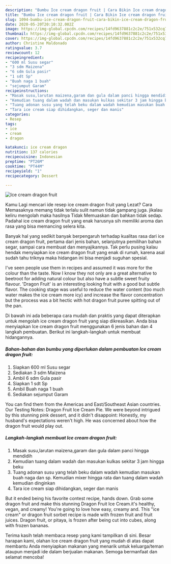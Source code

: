 ```yaml
---
description: "Bumbu Ice cream dragon fruit | Cara Bikin Ice cream dragon fruit Yang Enak Banget"
title: "Bumbu Ice cream dragon fruit | Cara Bikin Ice cream dragon fruit Yang Enak Banget"
slug: 1094-bumbu-ice-cream-dragon-fruit-cara-bikin-ice-cream-dragon-fruit-yang-enak-banget
date: 2020-05-20T20:10:32.002Z
image: https://img-global.cpcdn.com/recipes/14fd9637881c2c2e/751x532cq70/ice-cream-dragon-fruit-foto-resep-utama.jpg
thumbnail: https://img-global.cpcdn.com/recipes/14fd9637881c2c2e/751x532cq70/ice-cream-dragon-fruit-foto-resep-utama.jpg
cover: https://img-global.cpcdn.com/recipes/14fd9637881c2c2e/751x532cq70/ice-cream-dragon-fruit-foto-resep-utama.jpg
author: Christine Maldonado
ratingvalue: 3.7
reviewcount: 12
recipeingredient:
- "600 ml Susu segar"
- "3 sdm Maizena"
- "6 sdm Gula pasir"
- "1 sdt Sp"
- "Buah naga 1 buah"
- "sejumput Garam"
recipeinstructions:
- "Masak susu,larutan maizena,garam dan gula dalam panci hingga mendidih"
- "Kemudian tuang dalam wadah dan masukan kulkas sekitar 3 jam hingga beku"
- "Tuang adonan susu yang telah beku dalam wadah kemudian masukan buah naga dan sp. Kemudian mixer hingga rata dan tuang dalam wadah kemudian dinginkan"
- "Tara ice cream siap dihidangkan, seger dan manis"
categories:
- Resep
tags:
- ice
- cream
- dragon

katakunci: ice cream dragon 
nutrition: 137 calories
recipecuisine: Indonesian
preptime: "PT26M"
cooktime: "PT44M"
recipeyield: "1"
recipecategory: Dessert

---
```



![Ice cream dragon fruit](https://img-global.cpcdn.com/recipes/14fd9637881c2c2e/751x532cq70/ice-cream-dragon-fruit-foto-resep-utama.jpg)

Kamu Lagi mencari ide resep ice cream dragon fruit yang Lezat? Cara Memasaknya memang tidak terlalu sulit namun tidak gampang juga. jikalau keliru mengolah maka hasilnya Tidak Memuaskan dan bahkan tidak sedap. Padahal ice cream dragon fruit yang enak harusnya sih memiliki aroma dan rasa yang bisa memancing selera kita.

Banyak hal yang sedikit banyak berpengaruh terhadap kualitas rasa dari ice cream dragon fruit, pertama dari jenis bahan, selanjutnya pemilihan bahan segar, sampai cara membuat dan menyajikannya. Tak perlu pusing kalau hendak menyiapkan ice cream dragon fruit yang enak di rumah, karena asal sudah tahu triknya maka hidangan ini bisa menjadi suguhan spesial.

I&#39;ve seen people use them in recipes and assumed it was more for the colour than the taste. Now I know they not only are a great alternative to beetroot for adding natural colour but also have a subtle sweet fruity flavour. &#39;Dragon Fruit&#39; is an interesting looking fruit with a good but subtle flavor. The cooking stage was useful to reduce the water content (too much water makes the ice cream more icy) and increase the flavor concentration but the process was a bit hectic with hot dragon fruit puree spitting out of the pan.


Di bawah ini ada beberapa cara mudah dan praktis yang dapat diterapkan untuk mengolah ice cream dragon fruit yang siap dikreasikan. Anda bisa menyiapkan Ice cream dragon fruit menggunakan 6 jenis bahan dan 4 langkah pembuatan. Berikut ini langkah-langkah untuk membuat hidangannya.

<!--inarticleads1-->

##### Bahan-bahan dan bumbu yang diperlukan dalam pembuatan Ice cream dragon fruit:

1. Siapkan 600 ml Susu segar
1. Sediakan 3 sdm Maizena
1. Ambil 6 sdm Gula pasir
1. Siapkan 1 sdt Sp
1. Ambil Buah naga 1 buah
1. Sediakan sejumput Garam


You can find them from the Americas and East/Southeast Asian countries. Our Testing Notes: Dragon Fruit Ice Cream Pie. We were beyond intrigued by this stunning pink dessert, and it didn&#39;t disappoint: Honestly, my husband&#39;s expectations weren&#39;t high. He was concerned about how the dragon fruit would play out. 

<!--inarticleads2-->

##### Langkah-langkah membuat Ice cream dragon fruit:

1. Masak susu,larutan maizena,garam dan gula dalam panci hingga mendidih
1. Kemudian tuang dalam wadah dan masukan kulkas sekitar 3 jam hingga beku
1. Tuang adonan susu yang telah beku dalam wadah kemudian masukan buah naga dan sp. Kemudian mixer hingga rata dan tuang dalam wadah kemudian dinginkan
1. Tara ice cream siap dihidangkan, seger dan manis


But it ended being his favorite contest recipe, hands down. Grab some dragon fruit and make this stunning Dragon Fruit Ice Cream.it&#39;s healthy, vegan, and creamy! You&#39;re going to love how easy, creamy and. This &#34;ice cream&#34; or dragon fruit sorbet recipe is made with frozen fruit and fruit juices. Dragon fruit, or pitaya, is frozen after being cut into cubes, along with frozen bananas. 

Terima kasih telah membaca resep yang kami tampilkan di sini. Besar harapan kami, olahan Ice cream dragon fruit yang mudah di atas dapat membantu Anda menyiapkan makanan yang menarik untuk keluarga/teman ataupun menjadi ide dalam berjualan makanan. Semoga bermanfaat dan selamat mencoba!
